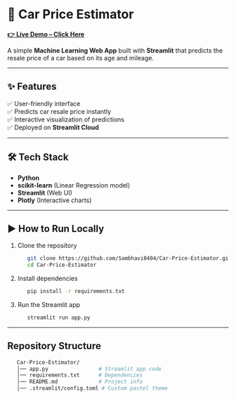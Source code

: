 # 🚗 Car Price Estimator  

**[👉 Live Demo – Click Here](https://carprice-estimator.streamlit.app/)**  

A simple **Machine Learning Web App** built with **Streamlit** that predicts the resale price of a car based on its age and mileage.  

---

## ✨ Features  

✅ User-friendly interface  
✅ Predicts car resale price instantly  
✅ Interactive visualization of predictions  
✅ Deployed on **Streamlit Cloud**  

---

## 🛠️ Tech Stack  

- **Python**  
- **scikit-learn** (Linear Regression model)  
- **Streamlit** (Web UI)  
- **Plotly** (Interactive charts)  

---

## ▶️ How to Run Locally  

1. Clone the repository
   ```bash
      git clone https://github.com/Sambhavi0404/Car-Price-Estimator.git
      cd Car-Price-Estimator
   
2. Install dependencies
   ```bash
      pip install -r requirements.txt
   
3. Run the Streamlit app
   ```bash
      streamlit run app.py

---

## Repository Structure 

   ```bash
      Car-Price-Estimator/
      │── app.py                # Streamlit app code
      │── requirements.txt      # Dependencies
      │── README.md             # Project info
      │── .streamlit/config.toml # Custom pastel theme
